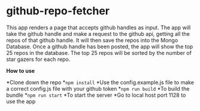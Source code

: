 # github-repo-fetcher

This app renders a page that accepts github handles as input.
The app will take the github handle and make a request to the github api, getting all the repos of that github handle.
It will then save the repos into the Mongo Database.
Once a github handle has been posted, the app will show the top 25 repos in the database.
The top 25 repos will be sorted by the number of star gazers for each repo.

**How to use**

*Clone down the repo
*`npm install`
*Use the config.example.js file to make a correct config.js file with your github token
*`npm run build` 
*To build the bundle
*`npm run start`
*To start the server
*Go to local host port 1128 to use the app
